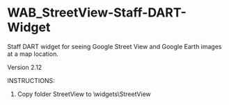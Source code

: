 # WAB_StreetView-Staff-DART-Widget
Staff DART widget for seeing Google Street View and Google Earth images at a map location.

Version 2.12

INSTRUCTIONS:
1. Copy folder StreetView to \widgets\StreetView
